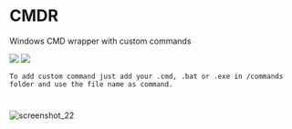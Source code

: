 # CMDR
Windows CMD wrapper with custom commands

![](https://img.shields.io/gemnasium/mathiasbynens/he.svg) ![](https://img.shields.io/npm/l/express.svg)
```
To add custom command just add your .cmd, .bat or .exe in /commands folder and use the file name as command.
```


#

![screenshot_22](https://user-images.githubusercontent.com/7155803/33938831-90f8df84-e011-11e7-9892-7cdea02a3549.png)
